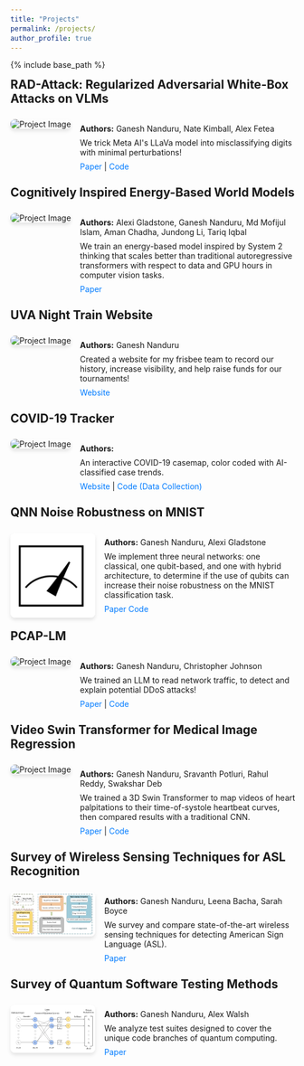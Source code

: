 ```yaml
---
title: "Projects"
permalink: /projects/
author_profile: true
---
```

{% include base_path %}

    
<div class="project-container">
  <div class="project">
    <h2>RAD-Attack: Regularized Adversarial White-Box Attacks on VLMs</h2>
    <div class="content">
      <div class="thumbnail">
        <img src="../images/rad-attack.webp" alt="Project Image" />
      </div>
      <div class="details">
        <p><strong>Authors:</strong> Ganesh Nanduru, Nate Kimball, Alex Fetea </p>
        <p>We trick Meta AI's LLaVa model into misclassifying digits with minimal perturbations!</p>
        <p>
          <a target="_blank" href="https://github.com/nanduruganesh/rad-attack/blob/main/report.pdf">Paper</a> | 
          <a target="_blank" href="https://github.com/nanduruganesh/rad-attack">Code</a>
        </p>
      </div>
    </div>
  </div>
</div>

<br>

<div class="project-container">
  <div class="project">
    <h2>Cognitively Inspired Energy-Based World Models</h2>
    <div class="content">
      <div class="thumbnail">
        <img src="../images/ciebwm.webp" alt="Project Image" />
      </div>
      <div class="details">
        <p><strong>Authors:</strong> Alexi Gladstone, Ganesh Nanduru, Md Mofijul Islam, Aman Chadha, Jundong Li, Tariq Iqbal </p>
        <p>We train an energy-based model inspired by System 2 thinking that scales better than traditional autoregressive transformers with respect to data and GPU hours in computer vision tasks.</p>
        <p>
          <a target="_blank" href="https://arxiv.org/abs/2406.08862">Paper</a>
          <!-- <a target="_blank" href="https://github.com/nanduruganesh/rad-attack">Code</a> -->
        </p>
      </div>
    </div>
  </div>
</div>

<br>

<div class="project-container">
  <div class="project">
    <h2>UVA Night Train Website</h2>
    <div class="content">
      <div class="thumbnail">
        <img src="../images/nt.webp" alt="Project Image" />
      </div>
      <div class="details">
        <p><strong>Authors:</strong> Ganesh Nanduru </p>
        <p> Created a website for my frisbee team to record our history, increase visibility, and help raise funds for our tournaments! </p>
        <p>
          <a target="_blank" href="https://uvanighttrain.com/">Website</a>
        </p>
      </div>
    </div>
  </div>
</div>

<br>

<div class="project-container">
  <div class="project">
    <h2>COVID-19 Tracker</h2>
    <div class="content">
      <div class="thumbnail">
        <img src="../images/covidmap.webp" alt="Project Image" />
      </div>
      <div class="details">
        <p><strong>Authors:</strong> 
          <span id="authorList"></span><span id="moreAuthors" class="hidden" onclick="hideAllAuthors()"></span>
          <span id="moreLink" class="clickable" onclick="showAllAuthors()"></span>
        </p>
        <p>An interactive COVID-19 casemap, color coded with AI-classified case trends. </p>
        <p>
          <a target="_blank" href="https://covid19-map.com/">Website</a> |
          <a target="_blank" href="https://github.com/nanduruganesh/CoronaTrackerAPI">Code (Data Collection)</a>
        </p>
      </div>
    </div>
  </div>
</div>

<br>

<div class="project-container">
  <div class="project">
    <h2>QNN Noise Robustness on MNIST</h2>
    <div class="content">
      <div class="thumbnail">
        <img src="../images/qiskit.png" alt="Project Image" />
      </div>
      <div class="details">
        <p><strong>Authors:</strong> Ganesh Nanduru, Alexi Gladstone </p>
        <p>We implement three neural networks: one classical, one qubit-based, and one with hybrid architecture, to determine if the use of qubits can increase their noise robustness on the MNIST classification task. </p>
        <p>
          <a target="_blank" href="../files/qnn_noise_robustness.pdf">Paper</a> 
          <a target="_blank" href="https://github.com/nanduruganesh/qmnist">Code</a>
        </p>
      </div>
    </div>
  </div>
</div>

<br>

<div class="project-container">
  <div class="project">
    <h2>PCAP-LM</h2>
    <div class="content">
      <div class="thumbnail">
        <img src="../images/ddos.webp" alt="Project Image" />
      </div>
      <div class="details">
        <p><strong>Authors:</strong> Ganesh Nanduru, Christopher Johnson </p>
        <p>We trained an LLM to read network traffic, to detect and explain potential DDoS attacks! </p>
        <p>
          <a target="_blank" href="https://github.com/nanduruganesh/pcaplm/blob/master/Network_Security_Final_Project.pdf">Paper</a> |
          <a target="_blank" href="https://github.com/nanduruganesh/pcaplm">Code</a>
        </p>
      </div>
    </div>
  </div>
</div>

<br>

<div class="project-container">
  <div class="project">
    <h2>Video Swin Transformer for Medical Image Regression</h2>
    <div class="content">
      <div class="thumbnail">
        <img src="../images/tos_curve.webp" alt="Project Image" />
      </div>
      <div class="details">
        <p><strong>Authors:</strong> Ganesh Nanduru, Sravanth Potluri, Rahul Reddy, Swakshar Deb </p>
        <p>We trained a 3D Swin Transformer to map videos of heart palpitations to their time-of-systole heartbeat curves, then compared results with a traditional CNN.</p>
        <p>
          <a target="_blank" href="https://github.com/nanduruganesh/SwinTransformer/blob/main/MLIA___Final_Project-2.pdf">Paper</a> | 
          <a target="_blank" href="https://github.com/nanduruganesh/SwinTransformer">Code</a>
        </p>
      </div>
    </div>
  </div>
</div>

<br>

<div class="project-container">
  <div class="project">
    <h2>Survey of Wireless Sensing Techniques for ASL Recognition</h2>
    <div class="content">
      <div class="thumbnail">
        <img src="../images/asl_recognition.png" alt="Project Image" />
      </div>
      <div class="details">
        <p><strong>Authors:</strong> Ganesh Nanduru, Leena Bacha, Sarah Boyce </p>
        <p>We survey and compare state-of-the-art wireless sensing techniques for detecting American Sign Language (ASL).</p>
        <p>
          <a target="_blank" href="../files/asl_recognition_survey.pdf">Paper</a>
        </p>
      </div>
    </div>
  </div>
</div>

<br>

<div class="project-container">
  <div class="project">
    <h2>Survey of Quantum Software Testing Methods</h2>
    <div class="content">
      <div class="thumbnail">
        <img src="../images/qnn.png" alt="Project Image" />
      </div>
      <div class="details">
        <p><strong>Authors:</strong> Ganesh Nanduru, Alex Walsh </p>
        <p>We analyze test suites designed to cover the unique code branches of quantum computing. </p>
        <p>
          <a target="_blank" href="../files/quantum_testing_survey.pdf">Paper</a>
        </p>
      </div>
    </div>
  </div>
</div>

<br>
<!-- Style and script below are for the clickable "and x more" authors for covid map -->
<style>
        .hidden { display: none; }
        .clickable { color: gray; cursor: pointer; text-decoration: underline; }
        .clickable2 { cursor: pointer; text-decoration: underline; }
</style>
<script>
    const authors = [
        "Ganesh Nanduru", "Daniel Stefanescu", "Srikar Gouru", "Grace Tang",
        "Rashad Philizaire", "Maxwell Bai", "Alexander Talamonti", "Amber Garcha", "Alby Alex"
    ];
    
    const visibleCount = 3;
    const authorListEl = document.getElementById("authorList");
    const moreAuthorsEl = document.getElementById("moreAuthors");
    const moreLinkEl = document.getElementById("moreLink");

    function renderAuthors() {
        authorListEl.innerHTML = authors.slice(0, visibleCount).join(", ");
        if (authors.length > visibleCount) {
            moreAuthorsEl.innerHTML = ", " + authors.slice(visibleCount).join(", ");
            moreLinkEl.innerHTML = `and ${authors.length - visibleCount} more`;
        }
    }

    function showAllAuthors() {
      moreAuthorsEl.classList.remove("hidden");
      moreAuthorsEl.classList.add("clickable2");
      moreLinkEl.classList.add("hidden");
    }

    function hideAllAuthors() {
      moreAuthorsEl.classList.remove("clickable2");
      moreAuthorsEl.classList.add("hidden");
      moreLinkEl.classList.remove("hidden");
    }

    renderAuthors();

    
</script>

<style>
.project-container {
  display: flex;
  flex-direction: column;
  gap: 2rem;
}

.project {
  display: flex;
  flex-direction: column;
  gap: 1rem;
}

.project h2 {
  margin: 0 0 0.5rem;
}

.content {
  display: flex;
  flex-direction: row;
  align-items: flex-start;
  gap: 1rem;
}

.thumbnail img {
  max-width: 150px; /* Adjust thumbnail size */
  border-radius: 8px; /* Optional: rounded corners */
  box-shadow: 0 4px 6px rgba(0, 0, 0, 0.1); /* Optional: shadow for the image */
}

.details {
  flex: 1; /* Ensures text occupies the remaining space */
}

.details p {
  margin: 0.5rem 0;
}

.details a {
  color: #007bff; /* Optional: link color */
  text-decoration: none;
}

.details a:hover {
  text-decoration: underline;
}
</style>